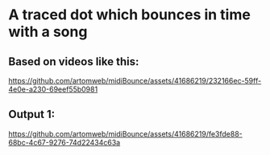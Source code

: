# A traced dot which bounces in time with a song

## Based on videos like this:

https://github.com/artomweb/midiBounce/assets/41686219/232166ec-59ff-4e0e-a230-69eef55b0981

## Output 1:

https://github.com/artomweb/midiBounce/assets/41686219/fe3fde88-68bc-4c67-9276-74d22434c63a

